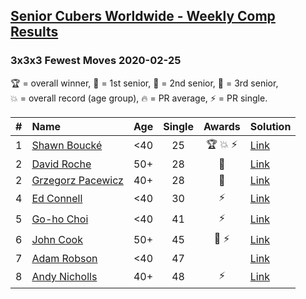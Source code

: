 <style>table {white-space: nowrap;}</style>

## [Senior Cubers Worldwide - Weekly Comp Results](/scw-comp/results/)
### 3x3x3 Fewest Moves 2020-02-25

<span style="white-space: nowrap;">🏆 = overall winner</span>, <span style="white-space: nowrap;">🥇 = 1st senior</span>, <span style="white-space: nowrap;">🥈 = 2nd senior</span>, <span style="white-space: nowrap;">🥉 = 3rd senior</span>, <span style="white-space: nowrap;">💥 = overall record (age group)</span>, <span style="white-space: nowrap;">🔥 = PR average</span>, <span style="white-space: nowrap;">⚡ = PR single</span>.

| # | Name | Age | Single | Awards | Solution |
| :--: | :-- | :--: | :--: | :--: | :-- |
| 1 | [Shawn Boucké](../../persons/shawn_boucke/333fm.md) | <40 | 25 | 🏆 💥 ⚡ | [Link](https://www.facebook.com/events/215751886207638?view=permalink&id=215957959520364) |
| 2 | [David Roche](../../persons/david_roche/333fm.md) | 50+ | 28 | 🥇 | [Link](https://www.facebook.com/events/215751886207638?view=permalink&id=217139489402211) |
| 2 | [Grzegorz Pacewicz](../../persons/grzegorz_pacewicz/333fm.md) | 40+ | 28 | 🥇 | [Link](https://www.facebook.com/events/215751886207638?view=permalink&id=216177539498406) |
| 4 | [Ed Connell](../../persons/ed_connell/333fm.md) | <40 | 30 | ⚡ | [Link](https://www.facebook.com/events/215751886207638?view=permalink&id=216366502812843) |
| 5 | [Go-ho Choi](../../persons/go_ho_choi/333fm.md) | <40 | 41 | ⚡ | [Link](https://www.facebook.com/events/215751886207638?view=permalink&id=216681586114668) |
| 6 | [John Cook](../../persons/john_cook/333fm.md) | 50+ | 45 | 🥉 ⚡ | [Link](https://www.facebook.com/events/215751886207638?view=permalink&id=217422122707281) |
| 7 | [Adam Robson](../../persons/adam_robson/333fm.md) | <40 | 47 |  | [Link](https://www.facebook.com/events/215751886207638?view=permalink&id=218167222632771) |
| 8 | [Andy Nicholls](../../persons/andy_nicholls/333fm.md) | 40+ | 48 | ⚡ | [Link](https://www.facebook.com/events/215751886207638?view=permalink&id=216411276141699) |

<!-- Global site tag (gtag.js) - Google Analytics -->
<script async src="https://www.googletagmanager.com/gtag/js?id=UA-86348435-3"></script>
<script>window.dataLayer = window.dataLayer || []; function gtag() {dataLayer.push(arguments);} gtag('js', new Date()); gtag('config', 'UA-86348435-3');</script>
